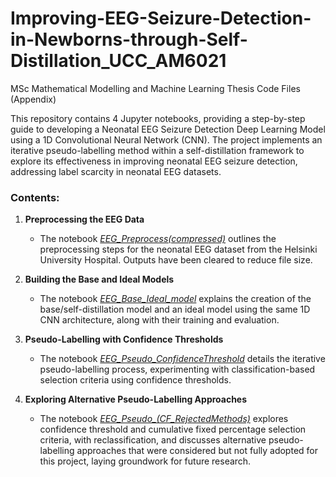 # Improving-EEG-Seizure-Detection-in-Newborns-through-Self-Distillation_UCC_AM6021
MSc Mathematical Modelling and Machine Learning Thesis Code Files (Appendix)

This repository contains 4 Jupyter notebooks, providing a step-by-step guide to developing a Neonatal EEG Seizure Detection Deep Learning Model using a 1D Convolutional Neural Network (CNN). The project implements an iterative pseudo-labelling method within a self-distillation framework to explore its effectiveness in improving neonatal EEG seizure detection, addressing label scarcity in neonatal EEG datasets.

### Contents:

1. **Preprocessing the EEG Data**
   - The notebook *[EEG_Preprocess(compressed)](EEG_Preprocess(compressed).zip)* outlines the preprocessing steps for the neonatal EEG dataset from the Helsinki University Hospital. Outputs have been cleared to reduce file size.

2. **Building the Base and Ideal Models**
   - The notebook *[EEG_Base_Ideal_model](EEG_Base_Ideal_model.ipynb)* explains the creation of the base/self-distillation model and an ideal model using the same 1D CNN architecture, along with their training and evaluation.

3. **Pseudo-Labelling with Confidence Thresholds**
   - The notebook *[EEG_Pseudo_ConfidenceThreshold](EEG_Pseudo_ConfidenceThreshold.ipynb)* details the iterative pseudo-labelling process, experimenting with classification-based selection criteria using confidence thresholds.

4. **Exploring Alternative Pseudo-Labelling Approaches**
   - The notebook *[EEG_Pseudo_(CF_RejectedMethods)](EEG_Pseudo_(CF_RejectedMethods).ipynb)* explores confidence threshold and cumulative fixed percentage selection criteria, with reclassification, and discusses alternative pseudo-labelling approaches that were considered but not fully adopted for this project, laying groundwork for future research.
